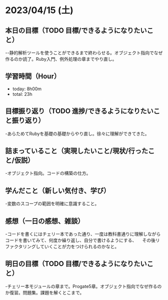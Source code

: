 # 2023/04/15 (土)

## 本日の目標（TODO 目標/できるようになりたいこと）

--静的解析ツールを使うことができるまで終わらせる。オブジェクト指向でなぜ作るのか読了。Ruby入門、例外処理の章までやり直し。

## 学習時間（Hour）

- today: 8h00m
- total: 23h

## 目標振り返り（TODO 進捗/できるようになりたいこと振り返り）

-あらためてRubyを基礎の基礎からやり直し。徐々に理解ができてきた。

## 詰まっていること（実現したいこと/現状/行ったこと/仮説）

-オブジェクト指向。コードの構築の仕方。

## 学んだこと（新しい気付き、学び）

-変数のスコープの範囲を明確に意識すること。

## 感想（一日の感想、雑談）

-コードを書くにはチェリー本であった通り、一度は教科書通りに理解しながらコードを書いてみて、何度か繰り返し、自分で書けるようにする、
　その後リファクタリングしていくことが力をつけられるのかなと。

## 明日の目標（TODO 目標/できるようになりたいこと）

-チェリー本モジュールの章まで。Progate5章。オブジェクト指向でなぜ作るのか復習。問題集。課題を解くとこまで。